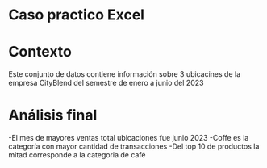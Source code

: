 # Caso practico Excel

# Contexto
Este conjunto de datos contiene información sobre 3 ubicacines de la empresa CityBlend del semestre de enero a junio del 2023

# Análisis final
-El mes de mayores ventas total ubicaciones fue junio 2023
-Coffe es la categoría con mayor cantidad de transacciones
-Del top 10 de productos la mitad corresponde a la categoria de café
